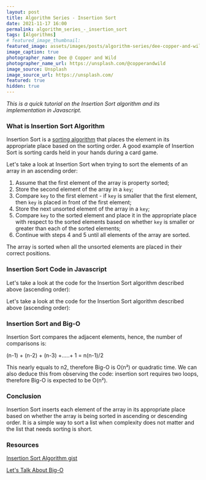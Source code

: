 ```yaml
---
layout: post
title: Algorithm Series - Insertion Sort
date: 2021-11-17 16:00
permalink: algorithm_series_-_insertion_sort
tags: [Algorithms]
# featured_image_thumbnail:
featured_image: assets/images/posts/algorithm-series/dee-copper-and-wild-ViEj6V9SUXA-unsplash.jpg
image_caption: true
photographer_name: Dee @ Copper and Wild
photographer_name_url: https://unsplash.com/@copperandwild
image_source: Unsplash
image_source_url: https://unsplash.com/
featured: true
hidden: true
---
```


_This is a quick tutorial on the Insertion Sort algorithm and its implementation in Javascript._

### What is Insertion Sort Algorithm

Insertion Sort is a [sorting algorithm](<[https://en.wikipedia.org/wiki/Sorting_algorithm](https://en.wikipedia.org/wiki/Sorting_algorithm)>) that places the element in its appropriate place based on the sorting order. A good example of Insertion Sort is sorting cards held in your hands during a card game.

Let's take a look at Insertion Sort when trying to sort the elements of an array in an ascending order:

1. Assume that the first element of the array is property sorted;
2. Store the second element of the array in a `key`;
3. Compare `key` to the first element - if `key` is smaller that the first element, then `key` is placed in front of the first element;
4. Store the next unsorted element of the array in a `key`;
5. Compare `key` to the sorted element and place it in the appropriate place with respect to the sorted elements based on whether `key` is smaller or greater than each of the sorted elements;
6. Continue with steps 4 and 5 until all elements of the array are sorted.

The array is sorted when all the unsorted elements are placed in their correct positions.

### Insertion Sort Code in Javascript

Let's take a look at the code for the Insertion Sort algorithm described above (ascending order):

<script src="https://gist.github.com/tcelovsky/8c8d41a80c6d9525b69b7daeaf1c4b12.js"></script>

Let's take a look at the code for the Insertion Sort algorithm described above (ascending order):

### Insertion Sort and Big-O

Insertion Sort compares the adjacent elements, hence, the number of comparisons is:

(n-1) + (n-2) + (n-3) +.....+ 1 = n(n-1)/2

This nearly equals to n2, therefore Big-O is O(n²) or quadratic time. We can also deduce this from observing the code: insertion sort requires two loops, therefore Big-O is expected to be O(n²).

### Conclusion

Insertion Sort inserts each element of the array in its appropriate place based on whether the array is being sorted in ascending or descending order. It is a simple way to sort a list when complexity does not matter and the list that needs sorting is short.

### Resources 

[Insertion Sort Algorithm gist](https://gist.github.com/tcelovsky/4c7b1b5a852adacf13ba7a3604000f79)

[Let's Talk About Big-O](http://tatyanacelovsky.com/let's_talk_about_big_o)
